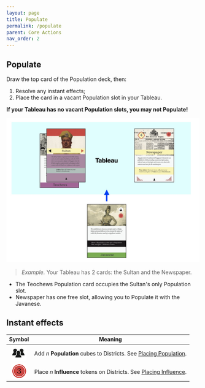 ```yaml
---
layout: page
title: Populate
permalink: /populate
parent: Core Actions
nav_order: 2
---
```

## Populate

Draw the top card of the Population deck, then:
1. Resolve any instant effects;
2. Place the card in a vacant Population slot in your Tableau.

**If your Tableau has no vacant Population slots, you may not Populate!**

![Population cards](/img/population_tableau.jpg)

> *Example.* Your Tableau has 2 cards: the Sultan and the Newspaper.
- The Teochews Population card occupies the Sultan's only Population slot.
- Newspaper has one free slot, allowing you to Populate it with the Javanese.

## Instant effects

| Symbol | Meaning |
| :---: | :---: |
| ![Populate](/img/icons/immigrants.png) | Add *n* **Population** cubes to Districts. See [Placing Population](important-concepts#placing-population). |
| ![Influence](/img/icons/influence.png) | Place *n* **Influence** tokens on Districts. See [Placing Influence](important-concepts#placing-influence). |